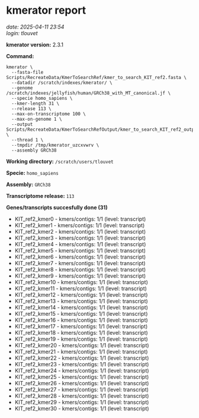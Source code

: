 # kmerator report
*date: 2025-04-11 23:54*  
*login: tlouvet*

**kmerator version:** 2.3.1

**Command:**

```
kmerator \
  --fasta-file Scripts/RecreateData/KmerToSearchRef/kmer_to_search_KIT_ref2.fasta \
  --datadir /scratch/indexes/kmerator/ \
  --genome /scratch/indexes/jellyfish/human/GRCh38_with_MT_canonical.jf \
  --specie homo_sapiens \
  --kmer-length 31 \
  --release 113 \
  --max-on-transcriptome 100 \
  --max-on-genome 1 \
  --output Scripts/RecreateData/KmerToSearchRefOutput/kmer_to_search_KIT_ref2_output \
  --thread 1 \
  --tmpdir /tmp/kmerator_uzcxvwrv \
  --assembly GRCh38
```

**Working directory:** `/scratch/users/tlouvet`

**Specie:** `homo_sapiens`

**Assembly:** `GRCh38`

**Transcriptome release:** `113`

**Genes/transcripts succesfully done (31)**

- KIT_ref2_kmer0 - kmers/contigs: 1/1 (level: transcript)
- KIT_ref2_kmer1 - kmers/contigs: 1/1 (level: transcript)
- KIT_ref2_kmer2 - kmers/contigs: 1/1 (level: transcript)
- KIT_ref2_kmer3 - kmers/contigs: 1/1 (level: transcript)
- KIT_ref2_kmer4 - kmers/contigs: 1/1 (level: transcript)
- KIT_ref2_kmer5 - kmers/contigs: 1/1 (level: transcript)
- KIT_ref2_kmer6 - kmers/contigs: 1/1 (level: transcript)
- KIT_ref2_kmer7 - kmers/contigs: 1/1 (level: transcript)
- KIT_ref2_kmer8 - kmers/contigs: 1/1 (level: transcript)
- KIT_ref2_kmer9 - kmers/contigs: 1/1 (level: transcript)
- KIT_ref2_kmer10 - kmers/contigs: 1/1 (level: transcript)
- KIT_ref2_kmer11 - kmers/contigs: 1/1 (level: transcript)
- KIT_ref2_kmer12 - kmers/contigs: 1/1 (level: transcript)
- KIT_ref2_kmer13 - kmers/contigs: 1/1 (level: transcript)
- KIT_ref2_kmer14 - kmers/contigs: 1/1 (level: transcript)
- KIT_ref2_kmer15 - kmers/contigs: 1/1 (level: transcript)
- KIT_ref2_kmer16 - kmers/contigs: 1/1 (level: transcript)
- KIT_ref2_kmer17 - kmers/contigs: 1/1 (level: transcript)
- KIT_ref2_kmer18 - kmers/contigs: 1/1 (level: transcript)
- KIT_ref2_kmer19 - kmers/contigs: 1/1 (level: transcript)
- KIT_ref2_kmer20 - kmers/contigs: 1/1 (level: transcript)
- KIT_ref2_kmer21 - kmers/contigs: 1/1 (level: transcript)
- KIT_ref2_kmer22 - kmers/contigs: 1/1 (level: transcript)
- KIT_ref2_kmer23 - kmers/contigs: 1/1 (level: transcript)
- KIT_ref2_kmer24 - kmers/contigs: 1/1 (level: transcript)
- KIT_ref2_kmer25 - kmers/contigs: 1/1 (level: transcript)
- KIT_ref2_kmer26 - kmers/contigs: 1/1 (level: transcript)
- KIT_ref2_kmer27 - kmers/contigs: 1/1 (level: transcript)
- KIT_ref2_kmer28 - kmers/contigs: 1/1 (level: transcript)
- KIT_ref2_kmer29 - kmers/contigs: 1/1 (level: transcript)
- KIT_ref2_kmer30 - kmers/contigs: 1/1 (level: transcript)
